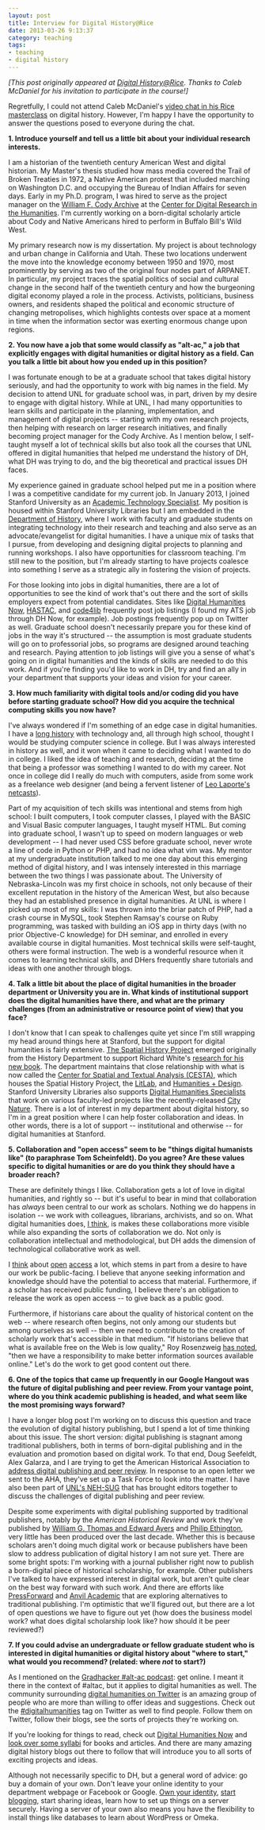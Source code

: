 ```yaml
---
layout: post
title: Interview for Digital History@Rice
date: 2013-03-26 9:13:37
category: teaching
tags:
- teaching
- digital history
---
```


*[This post originally appeared at [Digital History@Rice](http://digitalhistory.blogs.rice.edu/2013/03/27/interview-with-jason-heppler/). Thanks to Caleb McDaniel for his invitation to participate in the course!]*

Regretfully, I could not attend Caleb McDaniel's [video chat in his Rice masterclass](http://digitalhistory.blogs.rice.edu/2013/03/08/grad-student-roundtable-on-digital-humanities/) on digital history. However, I'm happy I have the opportunity to answer the questions posed to everyone during the chat.

**1. Introduce yourself and tell us a little bit about your individual research interests.**

I am a historian of the twentieth century American West and digital historian. My Master's thesis studied how mass media covered the Trail of Broken Treaties in 1972, a Native American protest that included marching on Washington D.C. and occupying the Bureau of Indian Affairs for seven days. Early in my Ph.D. program, I was hired to serve as the project manager on the [William F. Cody Archive](http://codyarchive.org) at the [Center for Digital Research in the Humanities](http://cdrh.unl.edu). I'm currently working on a born-digital scholarly article about Cody and Native Americans hired to perform in Buffalo Bill's Wild West.

My primary research now is my dissertation. My project is about technology and urban change in California and Utah. These two locations underwent the move into the knowledge economy between 1950 and 1970, most prominently by serving as two of the original four nodes part of ARPANET. In particular, my project traces the spatial politics of social and cultural change in the second half of the twentieth century and how the burgeoning digital economy played a role in the process. Activists, politicians, business owners, and residents shaped the political and economic structure of changing metropolises, which highlights contests over space at a moment in time when the information sector was exerting enormous change upon regions.

**2. You now have a job that some would classify as "alt-ac," a job that explicitly engages with digital humanities or digital history as a field. Can you talk a little bit about how you ended up in this position?**

I was fortunate enough to be at a graduate school that takes digital history seriously, and had the opportunity to work with big names in the field. My decision to attend UNL for graduate school was, in part, driven by my desire to engage with digital history. While at UNL, I had many opportunities to learn skills and participate in the planning, implementation, and management of digital projects -- starting with my own research projects, then helping with research on larger research initiatives, and finally becoming project manager for the Cody Archive. As I mention below, I self-taught myself a lot of technical skills but also took all the courses that UNL offered in digital humanities that helped me understand the history of DH, what DH was trying to do, and the big theoretical and practical issues DH faces. 

My experience gained in graduate school helped put me in a position where I was a competitive candidate for my current job. In January 2013, I joined Stanford University as an [Academic Technology Specialist](http://acomp.stanford.edu/faculty/atsp). My position is housed within Stanford University Libraries but I am embedded in the [Department of History](http://history.stanford.edu), where I work with faculty and graduate students on integrating technology into their research and teaching and also serve as an advocate/evangelist for digital humanities. I have a unique mix of tasks that I pursue, from developing and designing digital projects to planning and running workshops. I also have opportunities for classroom teaching. I'm still new to the position, but I'm already starting to have projects coalesce into something I serve as a strategic ally in fostering the vision of projects.

For those looking into jobs in digital humanities, there are a lot of opportunities to see the kind of work that's out there and the sort of skills employers expect from potential candidates. Sites like [Digital Humanities Now](http://digitalhumanitiesnow.org), [HASTAC](http://hastac.org), and [code4lib](http://www.code4lib.org) frequently post job listings (I found my ATS job through DH Now, for example). Job postings frequently pop up on Twitter as well. Graduate school doesn't necessarily prepare you for these kind of jobs in the way it's structured -- the assumption is most graduate students will go on to professorial jobs, so programs are designed around teaching and research. Paying attention to job listings will give you a sense of what's going on in digital humanities and the kinds of skills are needed to do this work. And if you're finding you'd like to work in DH, try and find an ally in your department that supports your ideas and vision for your career.

**3. How much familiarity with digital tools and/or coding did you have before starting graduate school? How did you acquire the technical computing skills you now have?**

I've always wondered if I'm something of an edge case in digital humanities. I have a [long history](https://jasonheppler.org/2010/12/03/how-i-learned-code.html) with technology and, all through high school, thought I would be studying computer science in college. But I was always interested in history as well, and it won when it came to deciding what I wanted to do in college. I liked the idea of teaching and research, deciding at the time that being a professor was something I wanted to do with my career. Not once in college did I really do much with computers, aside from some work as a freelance web designer (and being a fervent listener of [Leo Laporte's netcasts](http://www.techguylabs.com/)). 

Part of my acquisition of tech skills was intentional and stems from high school: I built computers, I took computer classes, I played with the BASIC and Visual Basic computer languages, I taught myself HTML. But coming into graduate school, I wasn't up to speed on modern languages or web development -- I had never used CSS before graduate school, never wrote a line of code in Python or PHP, and had no idea what vim was. My mentor at my undergraduate institution talked to me one day about this emerging method of digital history, and I was intensely interested in this marriage between the two things I was passionate about. The University of Nebraska-Lincoln was my first choice in schools, not only because of their excellent reputation in the history of the American West, but also because they had an established presence in digital humanities. At UNL is where I picked up most of my skills: I was thrown into the briar patch of PHP, had a crash course in MySQL, took Stephen Ramsay's course on Ruby programming, was tasked with building an iOS app in thirty days (with no prior Objective-C knowledge) for DH seminar, and enrolled in every available course in digital humanities. Most technical skills were self-taught, others were formal instruction. The web is a wonderful resource when it comes to learning technical skills, and DHers frequently share tutorials and ideas with one another through blogs. 

**4. Talk a little bit about the place of digital humanities in the broader department or University you are in. What kinds of institutional support does the digital humanities have there, and what are the primary challenges (from an administrative or resource point of view) that you face?**

I don't know that I can speak to challenges quite yet since I'm still wrapping my head around things here at Stanford, but the support for digital humanities is fairly extensive. [The Spatial History Project](http://www.stanford.edu/group/spatialhistory/cgi-bin/site/index.php) emerged originally from the History Department to support Richard White's [research for his new book](http://www.stanford.edu/group/spatialhistory/cgi-bin/railroaded/). The department maintains that close relationship with what is now called the [Center for Spatial and Textual Analysis (CESTA)](http://cesta.stanford.edu), which houses the Spatial History Project, the [LitLab](http://litlab.stanford.edu), and [Humanities + Design](http://hdlab.stanford.edu). Stanford University Libraries also supports [Digital Humanities Specialists](https://dhs.stanford.edu/digital-humanities-at-stanford/) that work on various faculty-led projects like the recently-released [City Nature](http://citynature.stanford.edu). There is a lot of interest in my department about digital history, so I'm in a great position where I can help foster collaboration and ideas. In other words, there is a lot of support -- institutional and otherwise -- for digital humanities at Stanford. 

**5. Collaboration and "open access" seem to be "things digital humanists like" (to paraphrase Tom Scheinfeldt). Do you agree? Are these values specific to digital humanities or are do you think they should have a broader reach?**

These are definitely things I like. Collaboration gets a lot of love in digital humanities, and rightly so -- but it's useful to bear in mind that collaboration has *always* been central to our work as scholars. Nothing we do happens in isolation -- we work with colleagues, librarians, archivists, and so on. What digital humanities does, [I think](https://twitter.com/jaheppler/status/312662633851535360), is makes these collaborations more visible while also expanding the sorts of collaboration we do. Not only is collaboration intellectual and methodological, but DH adds the dimension of technological collaborative work as well.

I [think](http://www.jasonheppler.org/2011/10/25/the-obligation-of-open-access.html) about [open](http://www.jasonheppler.org/2010/10/08/open-access-scholarship-and-computers-in-the-humanities.html) [access](http://www.jasonheppler.org/2008/11/08/open-source-scholarship-and-why-history-should-be-open-source.html) a lot, which stems in part from a desire to have our work be public-facing. I believe that anyone seeking information and knowledge should have the potential to access that material. Furthermore, if a scholar has received public funding, I believe there's an obligation to release the work as open access -- to give back as a public good. 

Furthermore, if historians care about the quality of historical content on the web -- where research often begins, not only among our students but among ourselves as well -- then we need to contribute to the creation of scholarly work that's accessible in that medium. "If historians believe that what is available free on the Web is low quality," Roy Rosenzweig [has noted](http://books.google.com/books?id=QGl7GmIKMWYC&pg=PT98&lpg=PT98&dq=rosenzweig+%22then+we+have+a+responsibility+to+make+better+information+sources+available+online%22&source=bl&ots=_Z_N7yMQ8e&sig=LvsmmkbAimCjjGbwQzdCV0heef8&hl=en&sa=X&ei=auFLUb6QHOPSyAGm1IHwBQ&ved=0CDcQ6AEwAQ), "then we have a responsibility to make better information sources available online." Let's do the work to get good content out there.

**6. One of the topics that came up frequently in our Google Hangout was the future of digital publishing and peer review. From your vantage point, where do you think academic publishing is headed, and what seem like the most promising ways forward?**

I have a longer blog post I'm working on to discuss this question and trace the evolution of digital history publishing, but I spend a lot of time thinking about this issue. The short version: digital publishing is stagnant among traditional publishers, both in terms of born-digital publishing and in the evaluation and promotion based on digital work. To that end, Doug Seefeldt, Alex Galarza, and I are trying to get the American Historical Association to [address digital publishing and peer review](http://journalofdigitalhumanities.org/1-4/a-call-to-redefine-historical-scholarship-in-the-digital-turn/). In response to an open letter we sent to the AHA, they've set up a Task Force to look into the matter. I have also been part of [UNL's NEH-SUG](http://digitalhistory.unl.edu/nehgrant.php) that has brought editors together to discuss the challenges of digital publishing and peer review.

Despite some experiments with digital publishing supported by traditional publishers, notably by the *American Historical Review* and work they've published by [William G. Thomas and Edward Ayers](http://www2.vcdh.virginia.edu/AHR//) and [Philip Ethington](http://www.usc.edu/dept/LAS/history/historylab/LAPUHK/), very little has been produced over the last decade. Whether this is because scholars aren't doing much digital work or because publishers have been slow to address publication of digital history I am not sure yet. There are some bright spots: I'm working with a journal publisher right now to publish a born-digital piece of historical scholarship, for example. Other publishers I've talked to have expressed interest in digital work, but aren't quite clear on the best way forward with such work. And there are efforts like [PressForward](http://pressforward.org) and [Anvil Academic](http://anvilacademic.org) that are exploring alternatives to traditional publishing. I'm optimistic that we'll figured out, but there are a lot of open questions we have to figure out yet (how does the business model work? what does digital scholarship look like? how should it be peer reviewed?)

**7. If you could advise an undergraduate or fellow graduate student who is interested in digital humanities or digital history about "where to start," what would you recommend? (related: where *not* to start?)**

As I mentioned on the [Gradhacker #alt-ac podcast](http://podcast.gradhacker.org/episode-9/): get online. I meant it there in the context of #altac, but it applies to digital humanities as well. The community surrounding [digital humanities on Twitter](https://twitter.com/dancohen/digitalhumanities/members) is an amazing group of people who are more than willing to offer ideas and suggestions. Check out the [#digitalhumanities](https://twitter.com/search?q=%23digitalhumanities) tag on Twitter as well to find people. Follow them on Twitter, follow their blogs, see the sorts of projects they're working on.

If you're looking for things to read, check out [Digital Humanities Now](http://digitalhumanitiesnow.org) and [look over some syllabi](http://cunydhi.commons.gc.cuny.edu/2011/06/06/digital-humanities-syllabi/) for books and articles. And there are many amazing digital history blogs out there to follow that will introduce you to all sorts of exciting projects and ideas. 

Although not necessarily specific to DH, but a general word of advice: go buy a domain of your own. Don't leave your online identity to your department webpage or Facebook or Google. [Own your identity](http://www.jasonheppler.org/2011/07/17/own-your-identity.html), [start blogging](http://www.dancohen.org/2006/08/21/professors-start-your-blogs/), start sharing ideas, learn how to set up things on a server securely. Having a server of your own also means you have the flexibility to install things like databases to learn about WordPress or Omeka.